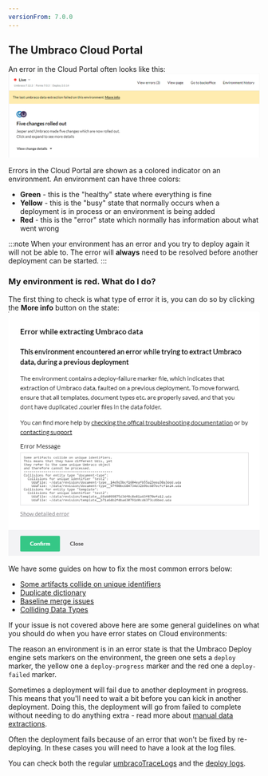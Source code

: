 ```yaml
---
versionFrom: 7.0.0
---
```


## The Umbraco Cloud Portal

An error in the Cloud Portal often looks like this:
![Portal error](images/portal-error.png)

Errors in the Cloud Portal are shown as a colored indicator on an environment. An environment can have three colors:
* __Green__ - this is the "healthy" state where everything is fine
* __Yellow__ - this is the "busy" state that normally occurs when a deployment is in process or an environment is being added
* __Red__ - this is the "error" state which normally has information about what went wrong

:::note
When your environment has an error and you try to deploy again it will not be able to. The error will **always** need to be resolved before another deployment can be started.
:::

### My environment is red. What do I do?
The first thing to check is what type of error it is, you can do so by clicking the __**More info**__ button on the state:
![Portal error](images/portal-error2.png)

We have some guides on how to fix the most common errors below:
* [Some artifacts collide on unique identifiers](Deployments/Structure-Error)
* [Duplicate dictionary](Deployments/Duplicate-Dictionary-Items)
* [Baseline merge issues](../Getting-Started/Baselines/Baseline-Merge-Conflicts)
* [Colliding Data Types](Deployments/Colliding-Datatypes)

If your issue is not covered above here are some general guidelines on what you should do when you have error states on Cloud environments:

The reason an environment is in an error state is that the Umbraco Deploy engine sets markers on the environment, the green one sets a `deploy` marker, the yellow one a `deploy-progress` marker and the red one a `deploy-failed` marker.

Sometimes a deployment will fail due to another deployment in progress. This means that you'll need to wait a bit before you can kick in another deployment. Doing this, the deployment will go from failed to complete without needing to do anything extra - read more about [manual data extractions](../Set-Up/Power-Tools/Manual-extractions).

Often the deployment fails because of an error that won't be fixed by re-deploying. In these cases you will need to have a look at the log files.

You can check both the regular [umbracoTraceLogs](Log-Files/#umbraco-logs) and the [deploy logs](Log-Files/#deploy-logs).

